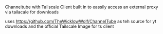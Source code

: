  Channeltube with Tailscale Client built in to eassily access an external proxy via tailacale for downloads

uses https://github.com/TheWicklowWolf/ChannelTube as teh source for yt downloads and the official Tailscale Image for ts client

